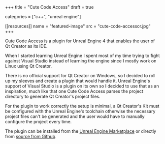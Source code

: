 +++
title = "Cute Code Access"
draft = true

categories = ["c++", "unreal engine"]


[[resources]]
    name = "featured-image"
    src = "cute-code-accessor.jpg"
+++

Cute Code Access is a plugin for Unreal Engine 4 that enables the user of Qt Creator as its IDE.

When I started learning Unreal Engine I spent most of my time trying to fight against Visual Studio instead of learning the engine since I mostly work on Linux using Qt Creator.

There is no official support for Qt Creator on Windows, so I decided to roll up my sleeves and create a plugin that would handle it.
Unreal Engine's support of Visual Studio is a plugin on its own so I decided to use that as an inspiration, much like that one Cute Code Access parses the project directory to generate Qt Creator's project files.

For the plugin to work correctly the setup is minimal, a Qt Creator's Kit must be configured with the Unreal Engine's toolchain otherwise the necessary project files can't be generated and the user would have to manually configure the project every time.

The plugin can be installed from the [Unreal Engine Marketplace](https://www.unrealengine.com/marketplace/en-US/cute-code-accessor) or directly from [source from Github](https://github.com/silvanocerza/CuteCodeAccess).
